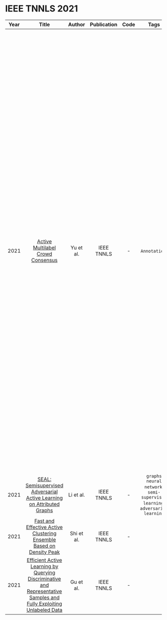 # IEEE TNNLS 2021

| Year |                                                                                Title                                                                                |   Author   | Publication | Code | Tags | Notes | Tasks | Datasets|
|:----:|:-------------------------------------------------------------------------------------------------------------------------------------------------------------------:|:----------:|:-----------:|:----:|:----:|:-------------------------------------------------------------------------------------------------------------------------------------------------------------------:|:-----:|:-----:|
| 2021 |                                          [Active Multilabel Crowd Consensus](https://ieeexplore.ieee.org/document/9069472)                                          | Yu et al.  | IEEE TNNLS  |  -   |      `Annotation`, |     Traditional AL generally assumes that one or more reliable experts are available and that the provided annotations are correct. In contrast, the selected sam- ples in active crowdsourcing learning are annotated by different nonreliable workers, whose annotations might be incorrect. Traditional AL focuses on samples, labels, costs, and sample–label pairs separately or considers at most two at the time [13], [18]–[20], whereas AMCC should jointly account for the workers (specialty and commonality), costs, samples, and labels. The latter aims at selecting useful but cost-saving sample–label–worker triplets for the query. Existing active crowdsourcing learning approaches [18], [19], [21], [22] cannot be directly adapted for multilabel crowd consensus problems, and they either ignore label correlations, the specialty of workers, or their costs.  |
| 2021 |                        [SEAL: Semisupervised Adversarial Active Learning on Attributed Graphs](https://ieeexplore.ieee.org/document/9158558)                        | Li et al.  | IEEE TNNLS  |  -   |     `graphs neural network`, `semi-supervised learning`, `adversarial learning` |       | `Node Classification` | Citeseer, Cora, DBLP, Pubmed|
| 2021 |                         [Fast and Effective Active Clustering Ensemble Based on Density Peak](https://ieeexplore.ieee.org/document/9178458)                         | Shi et al. | IEEE TNNLS  |  -   |      |       |
| 2021 | [Efficient Active Learning by Querying Discriminative and Representative Samples and Fully Exploiting Unlabeled Data](https://ieeexplore.ieee.org/document/9178457) | Gu et al.  | IEEE TNNLS  |  -   |      |       |
